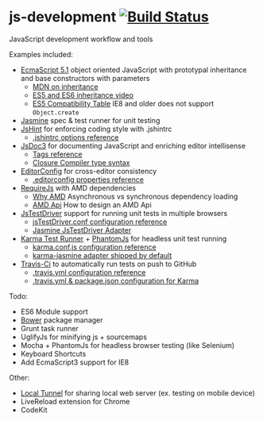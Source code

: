 js-development [![Build Status](https://travis-ci.org/bettiolo/js-development.png?branch=master)](http://travis-ci.org/bettiolo/js-development)
==============

JavaScript development workflow and tools

Examples included:
  - [EcmaScript 5.1](http://www.ecma-international.org/ecma-262/5.1/) object oriented JavaScript with prototypal inheritance and base constructors with parameters
    - [MDN on inheritance](https://developer.mozilla.org/en-US/docs/Web/JavaScript/Introduction_to_Object-Oriented_JavaScript#Inheritance)
    - [ES5 and ES6 inheritance video](http://www.youtube.com/watch?v=NyClWddeO_A)
    - [ES5 Compatibility Table](http://kangax.github.io/es5-compat-table/) IE8 and older does not support `Object.create`
  - [Jasmine](http://pivotal.github.io/jasmine/) spec & test runner for unit testing
  - [JsHint](http://www.jshint.com) for enforcing coding style with .jshintrc
    - [.jshintrc options reference](http://www.jshint.com/docs/options/)
  - [JsDoc3](http://usejsdoc.org) for documenting JavaScript and enriching editor intellisense
    - [Tags reference](http://usejsdoc.org/index.html#JSDoc3_Tag_Dictionary)
    - [Closure Compiler type syntax](https://developers.google.com/closure/compiler/docs/js-for-compiler#types)
  - [EditorConfig](http://editorconfig.org) for cross-editor consistency
    - [.editorconfig properties reference](https://github.com/editorconfig/editorconfig/wiki/EditorConfig-Properties)
  - [RequireJs](http://requirejs.org) with AMD dependencies
    - [Why AMD](http://requirejs.org/docs/whyamd.html) Asynchronous vs synchronous dependency loading
    - [AMD Api](https://github.com/amdjs/amdjs-api/wiki/AMD) How to design an AMD Api
  - [JsTestDriver](https://code.google.com/p/js-test-driver/) support for running unit tests in multiple browsers
    - [jsTestDriver.conf configuration reference](https://code.google.com/p/js-test-driver/wiki/ConfigurationFile)
    - [Jasmine JsTestDriver Adapter](https://github.com/ibolmo/jasmine-jstd-adapter)
  - [Karma Test Runner](http://karma-runner.github.io/) + [PhantomJs](http://phantomjs.org/) for headless unit test running
    - [karma.conf.js configuration reference](http://karma-runner.github.io/0.10/config/configuration-file.html)
    - [karma-jasmine adapter shipped by default](https://github.com/karma-runner/karma-jasmine)
  - [Travis-Ci](https://travis-ci.org) to automatically run tests on push to GitHub
    - [.travis.yml configuration reference](http://about.travis-ci.org/docs/user/build-configuration/)
    - [.travis.yml & package.json configuration for Karma](http://karma-runner.github.io/0.10/plus/travis.html)

Todo:
  - ES6 Module support
  - [Bower](https://github.com/bower/bower) package manager
  - Grunt task runner
  - UglifyJs for minifying js + sourcemaps
  - Mocha + PhantomJs for headless browser testing (like Selenium)
  - Keyboard Shortcuts
  - Add EcmaScript3 support for IE8

Other:
  - [Local Tunnel](http://progrium.com/localtunnel) for sharing local web server (ex. testing on mobile device)
  - LiveReload extension for Chrome
  - CodeKit
